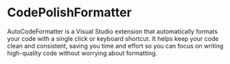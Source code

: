 # CodePolishFormatter
AutoCodeFormatter is a Visual Studio extension that automatically formats your code with a single click or keyboard shortcut. It helps keep your code clean and consistent, saving you time and effort so you can focus on writing high-quality code without worrying about formatting.
